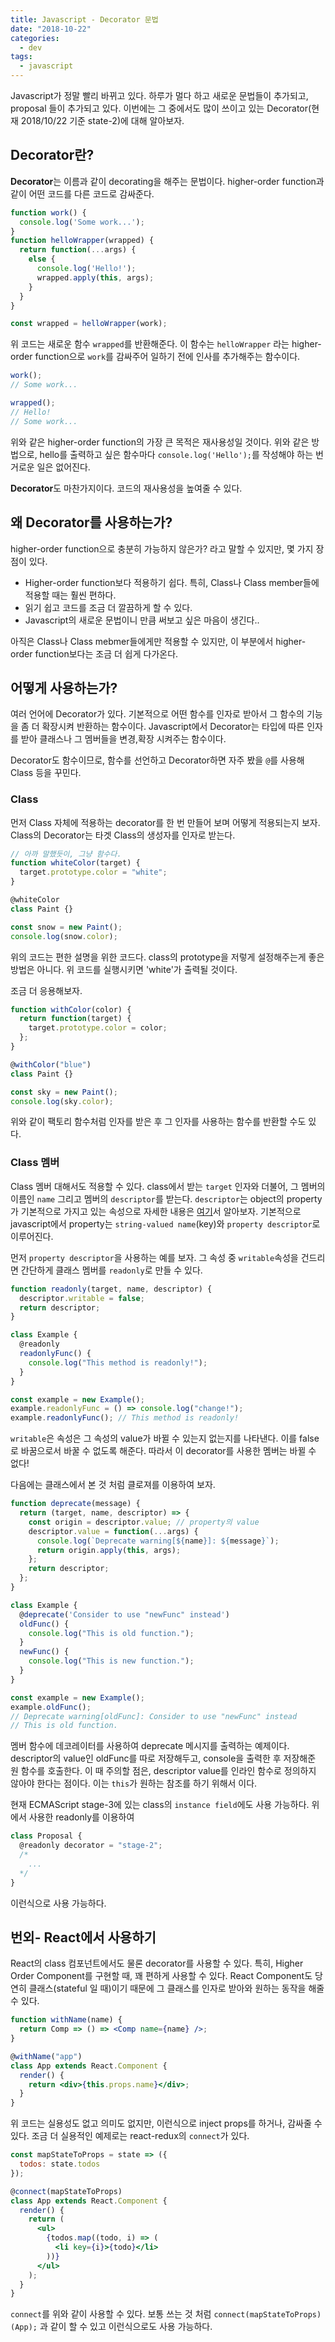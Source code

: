 ```yaml
---
title: Javascript - Decorator 문법
date: "2018-10-22"
categories:
  - dev
tags:
  - javascript
---
```


Javascript가 정말 빨리 바뀌고 있다. 하루가 멀다 하고 새로운 문법들이 추가되고, proposal 들이 추가되고 있다. 이번에는 그 중에서도 많이 쓰이고 있는 Decorator(현재 2018/10/22 기준 state-2)에 대해 알아보자.

<!--more-->

## Decorator란?

**Decorator**는 이름과 같이 decorating을 해주는 문법이다. higher-order function과 같이 어떤 코드를 다른 코드로 감싸준다.

```js
function work() {
  console.log('Some work...');
}
function helloWrapper(wrapped) {
  return function(...args) {
    else {
      console.log('Hello!');
      wrapped.apply(this, args);
    }
  }
}

const wrapped = helloWrapper(work);
```

위 코드는 새로운 함수 `wrapped`를 반환해준다. 이 함수는 `helloWrapper` 라는 higher-order function으로 `work`를 감싸주어 일하기 전에 인사를 추가해주는 함수이다.

```js
work();
// Some work...

wrapped();
// Hello!
// Some work...
```

위와 같은 higher-order function의 가장 큰 목적은 재사용성일 것이다. 위와 같은 방법으로, hello를 출력하고 싶은 함수마다 `console.log('Hello');`를 작성해야 하는 번거로운 일은 없어진다.

**Decorator**도 마찬가지이다. 코드의 재사용성을 높여줄 수 있다.

## 왜 Decorator를 사용하는가?

higher-order function으로 충분히 가능하지 않은가? 라고 말할 수 있지만, 몇 가지 장점이 있다.

- Higher-order function보다 적용하기 쉽다. 특히, Class나 Class member들에 적용할 때는 훨씬 편하다.
- 읽기 쉽고 코드를 조금 더 깔끔하게 할 수 있다.
- Javascript의 새로운 문법이니 만큼 써보고 싶은 마음이 생긴다..

아직은 Class나 Class mebmer들에게만 적용할 수 있지만, 이 부분에서 higher-order function보다는 조금 더 쉽게 다가온다.

## 어떻게 사용하는가?

여러 언어에 Decorator가 있다. 기본적으로 어떤 함수를 인자로 받아서 그 함수의 기능을 좀 더 확장시켜 반환하는 함수이다. Javascript에서 Decorator는 타입에 따른 인자를 받아 클래스나 그 멤버들을 변경,확장 시켜주는 함수이다.

Decorator도 함수이므로, 함수를 선언하고 Decorator하면 자주 봤을 `@`를 사용해 Class 등을 꾸민다.

### Class

먼저 Class 자체에 적용하는 decorator를 한 번 만들어 보며 어떻게 적용되는지 보자.
Class의 Decorator는 타겟 Class의 생성자를 인자로 받는다.

```js
// 아까 말했듯이, 그냥 함수다.
function whiteColor(target) {
  target.prototype.color = "white";
}

@whiteColor
class Paint {}

const snow = new Paint();
console.log(snow.color);
```

위의 코드는 편한 설명을 위한 코드다. class의 prototype을 저렇게 설정해주는게 좋은 방법은 아니다. 위 코드를 실행시키면 'white'가 출력될 것이다.

조금 더 응용해보자.

```js
function withColor(color) {
  return function(target) {
    target.prototype.color = color;
  };
}

@withColor("blue")
class Paint {}

const sky = new Paint();
console.log(sky.color);
```

위와 같이 팩토리 함수처럼 인자를 받은 후 그 인자를 사용하는 함수를 반환할 수도 있다.

### Class 멤버

Class 멤버 대해서도 적용할 수 있다.
class에서 받는 `target` 인자와 더불어, 그 멤버의 이름인 `name` 그리고 멤버의 `descriptor`를 받는다.
`descriptor`는 object의 property가 기본적으로 가지고 있는 속성으로 자세한 내용은 [여기](https://developer.mozilla.org/en-US/docs/Web/JavaScript/Reference/Global_Objects/Object/defineProperty)서 알아보자. 기본적으로 javascript에서 property는 `string-valued name`(key)와 `property descriptor`로 이루어진다.

먼저 `property descriptor`을 사용하는 예를 보자.
그 속성 중 `writable`속성을 건드리면 간단하게 클래스 멤버를 `readonly`로 만들 수 있다.

```js
function readonly(target, name, descriptor) {
  descriptor.writable = false;
  return descriptor;
}

class Example {
  @readonly
  readonlyFunc() {
    console.log("This method is readonly!");
  }
}

const example = new Example();
example.readonlyFunc = () => console.log("change!");
example.readonlyFunc(); // This method is readonly!
```

`writable`은 속성은 그 속성의 value가 바뀔 수 있는지 없는지를 나타낸다. 이를 false로 바꿈으로서 바꿀 수 없도록 해준다. 따라서 이 decorator를 사용한 멤버는 바뀔 수 없다!

다음에는 클래스에서 본 것 처럼 클로져를 이용하여 보자.

```js
function deprecate(message) {
  return (target, name, descriptor) => {
    const origin = descriptor.value; // property의 value
    descriptor.value = function(...args) {
      console.log(`Deprecate warning[${name}]: ${message}`);
      return origin.apply(this, args);
    };
    return descriptor;
  };
}

class Example {
  @deprecate('Consider to use "newFunc" instead')
  oldFunc() {
    console.log("This is old function.");
  }
  newFunc() {
    console.log("This is new function.");
  }
}

const example = new Example();
example.oldFunc();
// Deprecate warning[oldFunc]: Consider to use "newFunc" instead
// This is old function.
```

멤버 함수에 데코레이터를 사용하여 deprecate 메시지를 출력하는 예제이다.
descriptor의 value인 oldFunc를 따로 저장해두고, console을 출력한 후 저장해준 원 함수를 호출한다. 이 때 주의할 점은, descriptor value를 인라인 함수로 정의하지 않아야 한다는 점이다. 이는 `this`가 원하는 참조를 하기 위해서 이다.

현재 ECMAScript stage-3에 있는 class의 `instance field`에도 사용 가능하다. 위에서 사용한 readonly를 이용하여

```js
class Proposal {
  @readonly decorator = "stage-2";
  /*
    ...
  */
}
```

이런식으로 사용 가능하다.

## 번외- React에서 사용하기

React의 class 컴포넌트에서도 물론 decorator를 사용할 수 있다. 특히, Higher Order Component를 구현할 때, 꽤 편하게 사용할 수 있다. React Component도 당연히 클래스(stateful 일 때)이기 때문에 그 클래스를 인자로 받아와 원하는 동작을 해줄 수 있다.

```jsx
function withName(name) {
  return Comp => () => <Comp name={name} />;
}

@withName("app")
class App extends React.Component {
  render() {
    return <div>{this.props.name}</div>;
  }
}
```

위 코드는 실용성도 없고 의미도 없지만, 이런식으로 inject props를 하거나, 감싸줄 수 있다. 조금 더 실용적인 예제로는 react-redux의 `connect`가 있다.

```jsx
const mapStateToProps = state => ({
  todos: state.todos
});

@connect(mapStateToProps)
class App extends React.Component {
  render() {
    return (
      <ul>
        {todos.map((todo, i) => (
          <li key={i}>{todo}</li>
        ))}
      </ul>
    );
  }
}
```

`connect`를 위와 같이 사용할 수 있다. 보통 쓰는 것 처럼 `connect(mapStateToProps)(App);` 과 같이 할 수 있고 이런식으로도 사용 가능하다.
